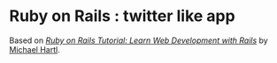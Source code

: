 # Ruby on Rails : twitter like app

Based on [*Ruby on Rails Tutorial:
Learn Web Development with Rails*](http://www.railstutorial.org/)
by [Michael Hartl](http://www.michaelhartl.com/).